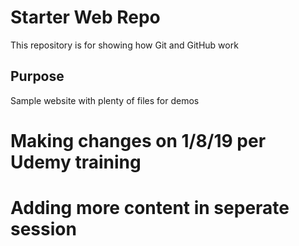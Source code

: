 # Starter Web Repo

This repository is for showing how Git and GitHub work

## Purpose

Sample website with plenty of files for demos

# Making changes on 1/8/19 per Udemy training
# Adding more content in seperate session
